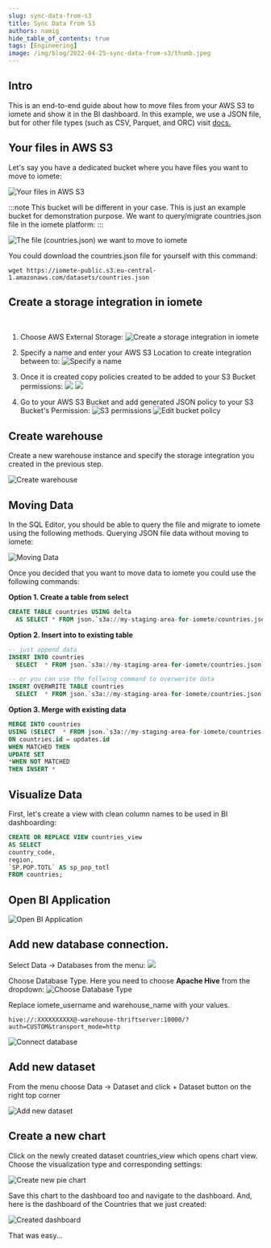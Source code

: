 ```yaml
---
slug: sync-data-from-s3
title: Sync Data From S3
authors: namig
hide_table_of_contents: true
tags: [Engineering]
image: /img/blog/2022-04-25-sync-data-from-s3/thumb.jpeg
---
```


<head>
  <title>Sync Data From S3 | iomete blog</title>
  <meta name="robots" content="noindex, nofollow" />
  <meta name="googlebot" content="noindex"/>
</head>

## Intro
This is an end-to-end guide about how to move files from your AWS S3 to iomete and show it in the BI dashboard. In this example, we use a JSON file, but for other file types (such as CSV, Parquet, and ORC) visit [docs.](/docs/sync-data-from-aws-s3)

<!-- truncate -->

## Your files in AWS S3
Let's say you have a dedicated bucket where you have files you want to move to iomete:​

![Your files in AWS S3](/img/blog/2022-04-25-sync-data-from-s3/files-in-aws-s3.png)

:::note
This bucket will be different in your case. This is just an example bucket for demonstration purpose. We want to query/migrate countries.json file in the iomete platform:
:::

![The file (countries.json) we want to move to iomete](/img/blog/2022-04-25-sync-data-from-s3/my-staging-area-for-iomete.png)


You could download the countries.json file for yourself with this command:
```shell
wget https://iomete-public.s3.eu-central-1.amazonaws.com/datasets/countries.json​
```

## Create a storage integration in iomete
‍
1. Choose AWS External Storage:
![Create a storage integration in iomete](/img/blog/2022-04-25-sync-data-from-s3/create-storage-integration.png)

2. Specify a name and enter your AWS S3 Location to create integration between to:
![Specify a name](/img/blog/2022-04-25-sync-data-from-s3/specify-aws-location.png)

3. Once it is created copy policies created to be added to your S3 Bucket permissions:
![](/img/blog/2022-04-25-sync-data-from-s3/generated-bucket-policies.png)
![](/img/blog/2022-04-25-sync-data-from-s3/user-bucket-policies.png)

4. Go to your AWS S3 Bucket and add generated JSON policy to your S3 Bucket's Permission:
![S3 permissions](/img/blog/2022-04-25-sync-data-from-s3/s3-permission.png)
![Edit bucket policy](/img/blog/2022-04-25-sync-data-from-s3/edit-bucket-policy.png)


## Create warehouse
Create a new warehouse instance and specify the storage integration you created in the previous step.

![Create warehouse](/img/blog/2022-04-25-sync-data-from-s3/create-lakehouse.png)

## Moving Data
In the SQL Editor, you should be able to query the file and migrate to iomete using the following methods. Querying JSON file data without moving to iomete:

![Moving Data](/img/blog/2022-04-25-sync-data-from-s3/editor-moving-data.png)

Once you decided that you want to move data to iomete you could use the following commands:
‍

**Option 1. Create a table from select**
```sql
CREATE TABLE countries USING delta
  AS SELECT * FROM json.`s3a://my-staging-area-for-iomete/countries.json`
```

**Option 2. Insert into to existing table**
```sql
-- just append data
INSERT INTO countries
  SELECT  * FROM json.`s3a://my-staging-area-for-iomete/countries.json`

-- or you can use the follwing command to overwerite data
INSERT OVERWRITE TABLE countries
  SELECT  * FROM json.`s3a://my-staging-area-for-iomete/countries.json`Insert to the existing table.
```

**‍Option 3. Merge with existing data**
```sql
MERGE INTO countries
USING (SELECT  * FROM json.`s3a://my-staging-area-for-iomete/countries.json`) updates
ON countries.id = updates.id
WHEN MATCHED THEN  
UPDATE SET 
*WHEN NOT MATCHED  
THEN INSERT *
```

## Visualize Data

First, let's create a view with clean column names to be used in BI dashboarding:
```sql
CREATE OR REPLACE VIEW countries_view
AS SELECT
country_code,
region,
`SP.POP.TOTL` AS sp_pop_totl      
FROM countries;
```

## Open BI Application

![Open BI Application](/img/blog/2022-04-25-sync-data-from-s3/open-bi.png)

## Add new database connection.
Select Data -> Databases from the menu:
![](/img/blog/2022-04-25-sync-data-from-s3/add-new-database.png)

Choose Database Type. Here you need to choose **Apache Hive** from the dropdown:
![Choose Database Type](/img/blog/2022-04-25-sync-data-from-s3/choose-database-type.png)

Replace iomete_username and warehouse_name with your values.
```
hive://:XXXXXXXXXX@-warehouse-thriftserver:10000/?auth=CUSTOM&transport_mode=http
```

![Connect database](/img/blog/2022-04-25-sync-data-from-s3/connect-database.png)

## Add new dataset
From the menu choose Data -> Dataset and click + Dataset button on the right top corner

![Add new dataset](/img/blog/2022-04-25-sync-data-from-s3/add-new-dataset.png)

## Create a new chart
Click on the newly created dataset countries_view which opens chart view. Choose the visualization type and corresponding settings:

![Create new pie chart](/img/blog/2022-04-25-sync-data-from-s3/create-new-chart.png)

Save this chart to the dashboard too and navigate to the dashboard. And, here is the dashboard of the Countries that we just created:

![Created dashboard](/img/blog/2022-04-25-sync-data-from-s3/view-pie-chart.png)

That was easy...